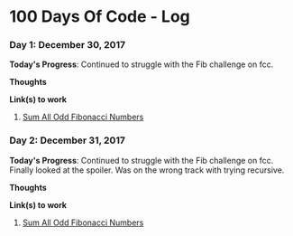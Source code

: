 # 100 Days Of Code - Log

### Day 1: December 30, 2017

**Today's Progress**: Continued to struggle with the Fib challenge on fcc.

**Thoughts** 

**Link(s) to work**
1. [Sum All Odd Fibonacci Numbers](https://www.freecodecamp.org/challenges/sum-all-odd-fibonacci-numbers)


### Day 2: December 31, 2017

**Today's Progress**: Continued to struggle with the Fib challenge on fcc. Finally looked at the spoiler. Was on the wrong track with trying recursive.

**Thoughts** 

**Link(s) to work**
1. [Sum All Odd Fibonacci Numbers](https://www.freecodecamp.org/challenges/sum-all-odd-fibonacci-numbers)
